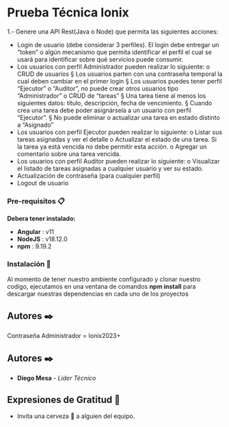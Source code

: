 # Prueba Técnica Ionix

1.- Genere una API Rest(Java o Node) que permita las siguientes acciones:
- Login de usuario (debe considerar 3 perfiles). El login debe entregar un “token”
o algún mecanismo que permita identificar el perfil el cual se usará para
identificar sobre qué servicios puede consumir.
- Los usuarios con perfil Administrador pueden realizar lo siguiente:
o CRUD de usuarios
§ Los usuarios parten con una contraseña temporal la cual deben
cambiar en el primer login
§ Los usuarios puedes tener perfil “Ejecutor” o “Auditor”, no
puede crear otros usuarios tipo “Administrador”
o CRUD de “tareas”
§ Una tarea tiene al menos los siguientes datos: título,
descripción, fecha de vencimiento.
§ Cuando crea una tarea debe poder asignársela a un usuario con
perfil “Ejecutor”.
§ No puede eliminar o actualizar una tarea en estado distinto a
“Asignado”
- Los usuarios con perfil Ejecutor pueden realizar lo siguiente:
o Listar sus tareas asignadas y ver el detalle
o Actualizar el estado de una tarea. Si la tarea ya está vencida no debe
permitir esta acción.
o Agregar un comentario sobre una tarea vencida.
- Los usuarios con perfil Auditor pueden realizar lo siguiente:
o Visualizar el listado de tareas asignadas a cualquier usuario y ver su
estado.
- Actualización de contraseña (para cualquier perfil)
- Logout de usuario


### Pre-requisitos 📋

**Debera tener instalado:**
* **Angular**           : v11
* **NodeJS**            : v18.12.0
* **npm**               : 9.19.2


### Instalación 🔧

Al momento de tener nuestro ambiente configurado y clonar nuestro codigo, ejecutamos en una ventana
de comandos **npm install** para descargar nuestras dependencias en cada uno de los proyectos


## Autores ✒️
Contraseña Administrador = Ionix2023+


## Autores ✒️

* **Diego Mesa** - *Lider Técnico*


## Expresiones de Gratitud 🎁

* Invita una cerveza 🍺 a alguien del equipo.
